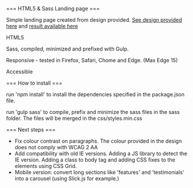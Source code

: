 === HTML5 & Sass Landing page ===

Simple landing page created from design provided. [See design provided here](https://luciadeveloper.com/wp-content/uploads/sites/8/2021/02/landing-design.pdf) and [result available here](http://landing.luciadeveloper.com/)

HTML5

Sass, compiled, minimized and prefixed with Gulp.

Responsive - tested in Firefox, Safari, Chome and Edge. (Max Edge 15)

Accessible

=== How to install ===

run 'npm install' to install the dependencies specified in the package.json file. 

run 'gulp sass' to compile, prefix and minimize the sass files in the sass folder. The files will be merged in the css/styles.min.css

=== Next steps ===

- Fix colour contrast on paragraphs. The colour provided in the design does not comply with WCAG 2 AA
- Add compatibility with old IE versions. Adding a JS library to detect the IE version. Adding a class to body tag and adding CSS fixes to the elements using CSS Grid.
- Mobile version: convert long sections like 'features' and 'testimonials' into a carousel (using Slick.js for example.)

